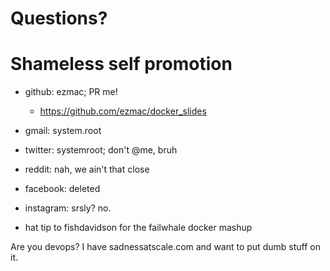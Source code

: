 


# Questions?



# Shameless self promotion
 - github: ezmac; PR me!
   - https://github.com/ezmac/docker_slides
 - gmail: system.root
 - twitter: systemroot; don't @me, bruh
 - reddit: nah, we ain't that close
 - facebook: deleted
 - instagram: srsly? no.

 - hat tip to fishdavidson for the failwhale docker mashup

Are you devops? I have sadnessatscale.com and want to put dumb stuff on it.

